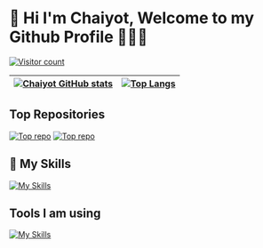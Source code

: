 # 👋  Hi I'm Chaiyot, Welcome to my Github Profile 👨🏻‍💻
[![Visitor count](https://shields-io-visitor-counter.herokuapp.com/badge?page=chaiyodcymg.Spoon-Knife&label=View%20Profile&labelColor=000000&logo=GitHub&logoColor=FFFFFF&color=red)](https://github.com/chaiyodcymg/)

|  [![Chaiyot GitHub stats](https://github-readme-stats.vercel.app/api?username=chaiyodcymg&show_icons=true&title_color=3366ff&icon_color=FF6347&hide_border=true)](https://github.com/chaiyodcymg/chaiyodcymg) | [![Top Langs](https://github-readme-stats.vercel.app/api/top-langs/?username=chaiyodcymg&&layout=compact&show_icons=true&langs_count=10&hide=Hack,vue,blade,starlark,shell&title_color=3366ff&hide_border=true)](https://github.com/chaiyodcymg/chaiyodcymg)  |
| ------------- | ------------- |
 


## Top Repositories
 [![Top repo ](https://github-readme-stats.vercel.app/api/pin/?username=chaiyodcymg&repo=react-native-swipeable-list-view&title_color=3366ff&icon_color=FF6347)](https://github.com/chaiyodcymg/react-native-swipeable-list-view) [![Top repo ](https://github-readme-stats.vercel.app/api/pin/?username=chaiyodcymg&repo=react_native_music&title_color=3366ff&icon_color=FF6347)](https://github.com/chaiyodcymg/react_native_music)



## 🚀 My Skills
[![My Skills](https://skills.thijs.gg/icons?i=js,react,html,css,nodejs,java,spring,kotlin,swift,ts,py,php,mysql,mongodb,git,docker,redis,bash,linux)](https://github.com/chaiyodcymg/chaiyodcymg)

## Tools I am using
[![My Skills](https://skills.thijs.gg/icons?i=vscode,eclipse,postman,git,figma,firebase)](https://github.com/chaiyodcymg/chaiyodcymg)
